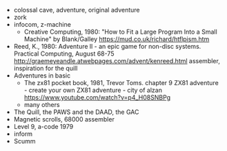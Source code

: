 * colossal cave, adventure, original adventure
* zork
* infocom, z-machine
    * Creative Computing, 1980: "How to Fit a Large Program Into a Small Machine" by Blank/Galley
      https://mud.co.uk/richard/htflpism.htm
* Reed, K., 1980: Adventure ll - an epic game for non-disc systems. Practical Computing, August 68-75
  http://graemeyeandle.atwebpages.com/advent/kenreed.html
  assembler, inspiration for the quill
* Adventures in basic
    * The zx81 pocket book, 1981, Trevor Toms. chapter 9 ZX81 adventure - create your own ZX81 adventure - city of alzan
      https://www.youtube.com/watch?v=p4_H08SNBPg
    * many others
* The Quill, the PAWS and the DAAD, the GAC
* Magnetic scrolls, 68000 assembler
* Level 9, a-code 1979
* inform 
* Scumm


